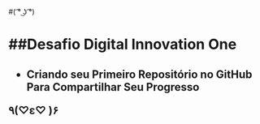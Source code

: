 #( ͡° ͜ʖ ͡°) <h1>

##Desafio Digital Innovation One <h2>

- Criando seu Primeiro Repositório no GitHub Para Compartilhar Seu Progresso

٩(♡ε♡ )۶ <h2>